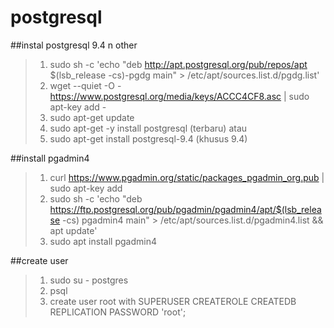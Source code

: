 # postgresql

##instal postgresql 9.4 n other
>1. sudo sh -c 'echo "deb http://apt.postgresql.org/pub/repos/apt $(lsb_release -cs)-pgdg main" > /etc/apt/sources.list.d/pgdg.list'
>2. wget --quiet -O - https://www.postgresql.org/media/keys/ACCC4CF8.asc | sudo apt-key add -
>3. sudo apt-get update
>4. sudo apt-get -y install postgresql (terbaru) atau 
>5. sudo apt-get install postgresql-9.4 (khusus 9.4)

##install pgadmin4
>1. curl https://www.pgadmin.org/static/packages_pgadmin_org.pub | sudo apt-key add
>2. sudo sh -c 'echo "deb https://ftp.postgresql.org/pub/pgadmin/pgadmin4/apt/$(lsb_release -cs) pgadmin4 main" > /etc/apt/sources.list.d/pgadmin4.list && apt update'
>3. sudo apt install pgadmin4

##create user
>1. sudo su - postgres
>2. psql
>3. create user root with SUPERUSER CREATEROLE CREATEDB REPLICATION PASSWORD 'root';

